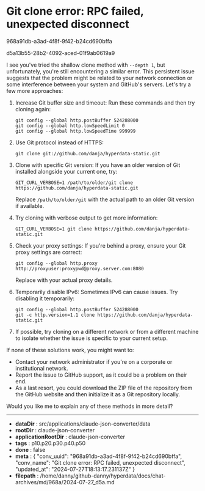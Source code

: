 # Git clone error: RPC failed, unexpected disconnect

968a91db-a3ad-4f8f-9f42-b24cd690bffa

d5a13b55-28b2-4092-aced-01f9ab0619a9

 I see you've tried the shallow clone method with `--depth 1`, but unfortunately, you're still encountering a similar error. This persistent issue suggests that the problem might be related to your network connection or some interference between your system and GitHub's servers. Let's try a few more approaches:

1. Increase Git buffer size and timeout:
   Run these commands and then try cloning again:
   ```
   git config --global http.postBuffer 524288000
   git config --global http.lowSpeedLimit 0
   git config --global http.lowSpeedTime 999999
   ```

2. Use Git protocol instead of HTTPS:
   ```
   git clone git://github.com/danja/hyperdata-static.git
   ```

3. Clone with specific Git version:
   If you have an older version of Git installed alongside your current one, try:
   ```
   GIT_CURL_VERBOSE=1 /path/to/older/git clone https://github.com/danja/hyperdata-static.git
   ```
   Replace `/path/to/older/git` with the actual path to an older Git version if available.

4. Try cloning with verbose output to get more information:
   ```
   GIT_CURL_VERBOSE=1 git clone https://github.com/danja/hyperdata-static.git
   ```

5. Check your proxy settings:
   If you're behind a proxy, ensure your Git proxy settings are correct:
   ```
   git config --global http.proxy http://proxyuser:proxypwd@proxy.server.com:8080
   ```
   Replace with your actual proxy details.

6. Temporarily disable IPv6:
   Sometimes IPv6 can cause issues. Try disabling it temporarily:
   ```
   git config --global http.postBuffer 524288000
   git -c http.version=1.1 clone https://github.com/danja/hyperdata-static.git
   ```

7. If possible, try cloning on a different network or from a different machine to isolate whether the issue is specific to your current setup.

If none of these solutions work, you might want to:
- Contact your network administrator if you're on a corporate or institutional network.
- Report the issue to GitHub support, as it could be a problem on their end.
- As a last resort, you could download the ZIP file of the repository from the GitHub website and then initialize it as a Git repository locally.

Would you like me to explain any of these methods in more detail?

---

* **dataDir** : src/applications/claude-json-converter/data
* **rootDir** : claude-json-converter
* **applicationRootDir** : claude-json-converter
* **tags** : p10.p20.p30.p40.p50
* **done** : false
* **meta** : {
  "conv_uuid": "968a91db-a3ad-4f8f-9f42-b24cd690bffa",
  "conv_name": "Git clone error: RPC failed, unexpected disconnect",
  "updated_at": "2024-07-27T18:13:17.231137Z"
}
* **filepath** : /home/danny/github-danny/hyperdata/docs/chat-archives/md/968a/2024-07-27_d5a.md